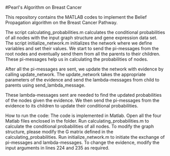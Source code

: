 #Pearl's Algorithm on Breast Cancer

This repository contains the MATLAB codes to implement the Belief Propagation algorithm on the Breast Cancer Pathway.

The script calculating_probabilities.m calculates the conditional probabilities of all nodes with the input graph structure and gene expression data set. The script initialize_network.m initializes the network where we define variables and set their values. We start to send the pi-messages from the root nodes and eventually send them from all the parents to their children. These pi-messages help us in calculating the probabilities of nodes.

After all the pi-messages are sent, we update the network with evidence by calling update_network. The update_network takes the appropriate parameters of the evidence and send the lambda-messages from child to parents using send_lambda_message.

These lambda-messages sent are needed to find the updated probabilities of the nodes given the evidence. We then send the pi-messages from the evidence to its children to update their conditional probabilities.

How to run the code: The code is implemented in Matlab. Open all the four Matlab files enclosed in the folder. Run calculating_probabilities.m to calculate the conditional probabilities of all nodes. To modify the graph structure, please modify the G matrix defined in the calculating_probabilities. Run initialize_network.m to initiate the exchange of pi-messages and lambda-messages. To change the evidence, modify the input arguments in lines 224 and 235 as required.
